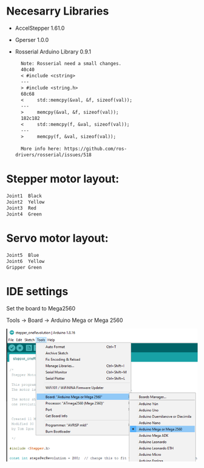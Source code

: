 # Necesarry Libraries

* AccelStepper 1.61.0
* Gperser 1.0.0
* Rosserial Arduino Library 0.9.1

        Note: Rosserial need a small changes.
        40c40
        < #include <cstring>
        ---
        > #include <string.h>
        68c68
        <     std::memcpy(&val, &f, sizeof(val));
        ---
        >     memcpy(&val, &f, sizeof(val));
        182c182
        <     std::memcpy(f, &val, sizeof(val));
        ---
        >     memcpy(f, &val, sizeof(val));

        More info here: https://github.com/ros-drivers/rosserial/issues/518

# Stepper motor layout:
    Joint1  Black
    Joint2  Yellow
    Joint3  Red
    Joint4  Green

# Servo motor layout:
    Joint5  Blue
    Joint6  Yellow
    Gripper Green

# IDE settings
Set the board to Mega2560

Tools -> Board -> Arduino Mega or Mega 2560

![](./Images/ide_BoardSettings.png "Parts of the GUI")